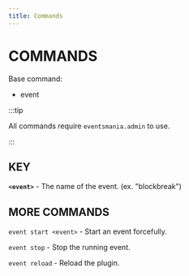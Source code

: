 ```yaml
---
title: Commands
---
```


# COMMANDS
Base command:
- event

:::tip

All commands require `eventsmania.admin` to use.

:::

## KEY

  **`<event>`**
    - The name of the event. (ex. "blockbreak")

## MORE COMMANDS

  `event start <event>`
    - Start an event forcefully.

  `event stop`
    - Stop the running event.

  `event reload`
    - Reload the plugin.